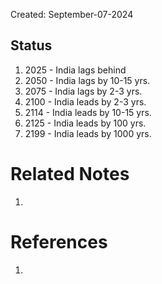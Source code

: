 Created: September-07-2024

## Status

1. 2025 - India lags behind
2. 2050 - India lags by 10-15 yrs.
3. 2075 - India lags by 2-3 yrs.
4. 2100 - India leads by 2-3 yrs.
5. 2114 - India leads by 10-15 yrs.
6. 2125 - India leads by 100 yrs.
7. 2199 - India leads by 1000 yrs.

# Related Notes

1. 
# References

1. 